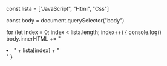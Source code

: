 const lista = ["JavaScript", "Html", "Css"]

const body = document.querySelector("body")

for (let index = 0; index < lista.length; index++) {
console.log()
body.innerHTML += "<li>" + lista[index] + "</li>"
}
